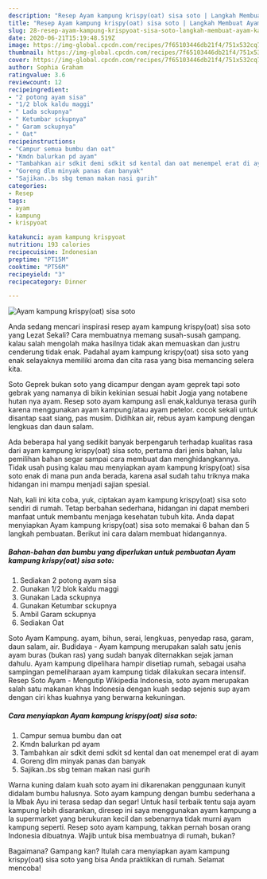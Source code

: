 ```yaml
---
description: "Resep Ayam kampung krispy(oat) sisa soto | Langkah Membuat Ayam kampung krispy(oat) sisa soto Yang Lezat Sekali"
title: "Resep Ayam kampung krispy(oat) sisa soto | Langkah Membuat Ayam kampung krispy(oat) sisa soto Yang Lezat Sekali"
slug: 28-resep-ayam-kampung-krispyoat-sisa-soto-langkah-membuat-ayam-kampung-krispyoat-sisa-soto-yang-lezat-sekali
date: 2020-06-21T15:19:48.519Z
image: https://img-global.cpcdn.com/recipes/7f65103446db21f4/751x532cq70/ayam-kampung-krispyoat-sisa-soto-foto-resep-utama.jpg
thumbnail: https://img-global.cpcdn.com/recipes/7f65103446db21f4/751x532cq70/ayam-kampung-krispyoat-sisa-soto-foto-resep-utama.jpg
cover: https://img-global.cpcdn.com/recipes/7f65103446db21f4/751x532cq70/ayam-kampung-krispyoat-sisa-soto-foto-resep-utama.jpg
author: Sophia Graham
ratingvalue: 3.6
reviewcount: 12
recipeingredient:
- "2 potong ayam sisa"
- "1/2 blok kaldu maggi"
- " Lada sckupnya"
- " Ketumbar sckupnya"
- " Garam sckupnya"
- " Oat"
recipeinstructions:
- "Campur semua bumbu dan oat"
- "Kmdn balurkan pd ayam"
- "Tambahkan air sdkit demi sdkit sd kental dan oat menempel erat di ayam"
- "Goreng dlm minyak panas dan banyak"
- "Sajikan..bs sbg teman makan nasi gurih"
categories:
- Resep
tags:
- ayam
- kampung
- krispyoat

katakunci: ayam kampung krispyoat 
nutrition: 193 calories
recipecuisine: Indonesian
preptime: "PT15M"
cooktime: "PT56M"
recipeyield: "3"
recipecategory: Dinner

---
```



![Ayam kampung krispy(oat) sisa soto](https://img-global.cpcdn.com/recipes/7f65103446db21f4/751x532cq70/ayam-kampung-krispyoat-sisa-soto-foto-resep-utama.jpg)

Anda sedang mencari inspirasi resep ayam kampung krispy(oat) sisa soto yang Lezat Sekali? Cara membuatnya memang susah-susah gampang. kalau salah mengolah maka hasilnya tidak akan memuaskan dan justru cenderung tidak enak. Padahal ayam kampung krispy(oat) sisa soto yang enak selayaknya memiliki aroma dan cita rasa yang bisa memancing selera kita.

Soto Geprek bukan soto yang dicampur dengan ayam geprek tapi soto gebrak yang namanya di bikin kekinian sesuai habit Jogja yang notabene hutan nya ayam. Resep soto ayam kampung asli enak,kaldunya terasa gurih karena menggunakan ayam kampung/atau ayam petelor. cocok sekali untuk disantap saat siang, pas musim. Didihkan air, rebus ayam kampung dengan lengkuas dan daun salam.

Ada beberapa hal yang sedikit banyak berpengaruh terhadap kualitas rasa dari ayam kampung krispy(oat) sisa soto, pertama dari jenis bahan, lalu pemilihan bahan segar sampai cara membuat dan menghidangkannya. Tidak usah pusing kalau mau menyiapkan ayam kampung krispy(oat) sisa soto enak di mana pun anda berada, karena asal sudah tahu triknya maka hidangan ini mampu menjadi sajian spesial.


Nah, kali ini kita coba, yuk, ciptakan ayam kampung krispy(oat) sisa soto sendiri di rumah. Tetap berbahan sederhana, hidangan ini dapat memberi manfaat untuk membantu menjaga kesehatan tubuh kita. Anda dapat menyiapkan Ayam kampung krispy(oat) sisa soto memakai 6 bahan dan 5 langkah pembuatan. Berikut ini cara dalam membuat hidangannya.

<!--inarticleads1-->

##### Bahan-bahan dan bumbu yang diperlukan untuk pembuatan Ayam kampung krispy(oat) sisa soto:

1. Sediakan 2 potong ayam sisa
1. Gunakan 1/2 blok kaldu maggi
1. Gunakan  Lada sckupnya
1. Gunakan  Ketumbar sckupnya
1. Ambil  Garam sckupnya
1. Sediakan  Oat


Soto Ayam Kampung. ayam, bihun, serai, lengkuas, penyedap rasa, garam, daun salam, air. Budidaya - Ayam kampung merupakan salah satu jenis ayam buras (bukan ras) yang sudah banyak diternakkan sejak jaman dahulu. Ayam kampung dipelihara hampir disetiap rumah, sebagai usaha sampingan pemeliharaan ayam kampung tidak dilakukan secara intensif. Resep Soto Ayam - Mengutip Wikipedia Indonesia, soto ayam merupakan salah satu makanan khas Indonesia dengan kuah sedap sejenis sup ayam dengan ciri khas kuahnya yang berwarna kekuningan. 

<!--inarticleads2-->

##### Cara menyiapkan Ayam kampung krispy(oat) sisa soto:

1. Campur semua bumbu dan oat
1. Kmdn balurkan pd ayam
1. Tambahkan air sdkit demi sdkit sd kental dan oat menempel erat di ayam
1. Goreng dlm minyak panas dan banyak
1. Sajikan..bs sbg teman makan nasi gurih


Warna kuning dalam kuah soto ayam ini dikarenakan penggunaan kunyit didalam bumbu halusnya. Soto ayam kampung dengan bumbu sederhana a la Mbak Ayu ini terasa sedap dan segar! Untuk hasil terbaik tentu saja ayam kampung lebih disarankan, diresep ini saya menggunakan ayam kampung a la supermarket yang berukuran kecil dan sebenarnya tidak murni ayam kampung seperti. Resep soto ayam kampung, takkan pernah bosan orang Indonesia dibuatnya. Wajib untuk bisa membuatnya di rumah, bukan? 

Bagaimana? Gampang kan? Itulah cara menyiapkan ayam kampung krispy(oat) sisa soto yang bisa Anda praktikkan di rumah. Selamat mencoba!
